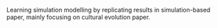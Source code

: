 Learning simulation modelling by replicating results in simulation-based paper, mainly focusing on cultural evolution paper. 
